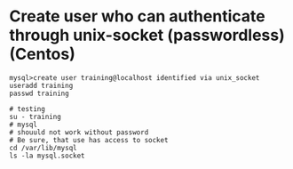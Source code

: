 # Create user who can authenticate through unix-socket (passwordless) (Centos)

```
mysql>create user training@localhost identified via unix_socket
useradd training
passwd training

# testing
su - training
# mysql 
# shouuld not work without password 
# Be sure, that use has access to socket 
cd /var/lib/mysql 
ls -la mysql.socket 
```
